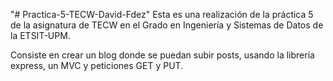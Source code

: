 "# Practica-5-TECW-David-Fdez" 
Esta es una realización de la práctica 5 de la asignatura de TECW en el Grado en Ingeniería y Sistemas de Datos de la ETSIT-UPM.

Consiste en crear un blog donde se puedan subir posts, usando la librería express, un MVC y peticiones GET y PUT.
